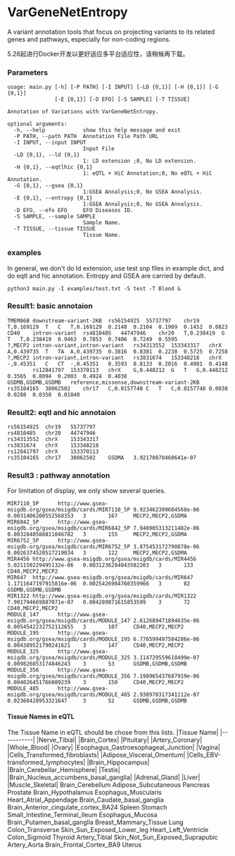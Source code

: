 # VarGeneNetEntropy

A variant annotation tools that focus on projecting variants to its related genes and pathways, especially for non-coding regions. 

5.28起进行Docker开发以更好适应多平台适应性，请稍候再下载。
### Parameters

```
usage: main.py [-h] [-P PATH] [-I INPUT] [-LD {0,1}] [-H {0,1}] [-G {0,1}]
               [-E {0,1}] [-D EFO] [-S SAMPLE] [-T TISSUE]

Annotation of Variations with VarGeneNetEntropy.

optional arguments:
  -h, --help            show this help message and exit
  -P PATH, --path PATH  Annotation File Path URL
  -I INPUT, --input INPUT
                        Input File
  -LD {0,1}, --ld {0,1}
                        1: LD extension ;0, No LD extension.
  -H {0,1}, --eqtlhic {0,1}
                        1: eQTL + HiC Annotation;0, No eQTL + HiC Annotation.
  -G {0,1}, --gsea {0,1}
                        1:GSEA Annalysis;0, No GSEA Annalysis.
  -E {0,1}, --entropy {0,1}
                        1:GSEA Annalysis;0, No GSEA Annalysis.
  -D EFO, --efo EFO     EFO Diseases ID.
  -S SAMPLE, --sample SAMPLE
                        Sample Name.
  -T TISSUE, --tissue TISSUE
                        Tissue Name.
```

### examples 

In general, we don't do ld extension, use test snp files in example dict, and do eqtl and hic annotation. Entropy and GSEA are carried by default.

```
python3 main.py -I examples/test.txt -S test -T Blood &
```

### Result1: basic annotaion

```
TMEM86B	downstream-variant-2KB	rs56154925	55737797	chr19	T,0.169129	T	C	T,0.169129	0.2148	0.2104	0.1909	0.1452	0.0823
CD40	intron-variant	rs4810485	44747946	chr20	T,0.238419	G	T	T,0.238419	0.9463	0.7853	0.7406	0.7249	0.5595
?,MECP2	intron-variant,intron-variant	rs34313552	153343317	chrX	A,0.439735	T	TA	A,0.439735	0.3816	0.8381	0.2238	0.5725	0.7258
?,MECP2	intron-variant,intron-variant	rs3831674	153348218	chrX	-,0.45351	C	CT	-,0.45351	0.3593	0.8133	0.2016	0.4981	0.4148
		rs12841797	153370113	chrX	G,0.448212	G	T	G,0.448212	0.3565	0.8094	0.2003	0.4924	0.4038
GSDMB,GSDMB,GSDMB	reference,missense,downstream-variant-2KB	rs35104165	38062502	chr17	C,0.0157748	C	T	C,0.0157748	0.0038	0.0288	0.0358	0.01840
```

### Result2: eqtl and hic annotaion

```
rs56154925	chr19	55737797
rs4810485	chr20	44747946
rs34313552	chrX	153343317
rs3831674	chrX	153348218
rs12841797	chrX	153370113
rs35104165	chr17	38062502	GSDMA	3.92170870460641e-07
```

### Result3 : pathway annotation

For limitation of display, we only show several queries.

```
MIR7110_5P      http://www.gsea-msigdb.org/gsea/msigdb/cards/MIR7110_5P 9.923462309604568e-06   0.0031406200552568353   3       167     MECP2,MECP2,GSDMA
MIR6842_5P      http://www.gsea-msigdb.org/gsea/msigdb/cards/MIR6842_5P 7.940905313211482e-06   0.0032840588811046782   3       155     MECP2,MECP2,GSDMA
MIR6752_5P      http://www.gsea-msigdb.org/gsea/msigdb/cards/MIR6752_5P 3.875453172790878e-06   0.0026374520517219034   3       122     MECP2,MECP2,GSDMA
MIR4456 http://www.gsea-msigdb.org/gsea/msigdb/cards/MIR4456    5.021150229495132e-06   0.0031236284043582203   3       133     CD40,MECP2,MECP2
MIR647  http://www.gsea-msigdb.org/gsea/msigdb/cards/MIR647     1.1711647197915816e-06  0.0025426984760359966   3       82      GSDMB,GSDMB,GSDMB
MIR1322 http://www.gsea-msigdb.org/gsea/msigdb/cards/MIR1322    7.901794669887071e-07   0.004289871615853599    3       72      CD40,MECP2,MECP2
MODULE_147      http://www.gsea-msigdb.org/gsea/msigdb/cards/MODULE_147 2.612689471894635e-06   0.0054542232752112655   3       107     CD40,MECP2,MECP2
MODULE_195      http://www.gsea-msigdb.org/gsea/msigdb/cards/MODULE_195 6.776599497584286e-06   0.004389521790241621    3       147     CD40,MECP2,MECP2
MODULE_325      http://www.gsea-msigdb.org/gsea/msigdb/cards/MODULE_325 3.114729559618499e-07   0.009826053174846243    3       53      GSDMB,GSDMB,GSDMB
MODULE_356      http://www.gsea-msigdb.org/gsea/msigdb/cards/MODULE_356 7.198965437687919e-06   0.004026451766089239    3       150     CD40,MECP2,MECP2
MODULE_485      http://www.gsea-msigdb.org/gsea/msigdb/cards/MODULE_485 2.938970317341112e-07   0.02360428953321647     3       52      GSDMB,GSDMB,GSDMB
```

#### Tissue Names in eQTL

The Tissue Name in eQTL should be chose from this lists.
|Tissue Name|
|-----------|
|Nerve_Tibial|
|Brain_Cortex|
|Pituitary|
|Artery_Coronary|
|Whole_Blood|
|Ovary|
|Esophagus_Gastroesophageal_Junction|
|Vagina|
|Cells_Transformed_fibroblasts|
|Adipose_Visceral_Omentum|
|Cells_EBV-transformed_lymphocytes|
|Brain_Hippocampus|
|Brain_Cerebellar_Hemisphere|
|Testis|
|Brain_Nucleus_accumbens_basal_ganglia|
|Adrenal_Gland|
|Liver|
|Muscle_Skeletal|
Brain_Cerebellum
Adipose_Subcutaneous
Pancreas
Prostate
Brain_Hypothalamus
Esophagus_Muscularis
Heart_Atrial_Appendage
Brain_Caudate_basal_ganglia
Brain_Anterior_cingulate_cortex_BA24
Spleen
Stomach
Small_Intestine_Terminal_Ileum
Esophagus_Mucosa
Brain_Putamen_basal_ganglia
Breast_Mammary_Tissue
Lung
Colon_Transverse
Skin_Sun_Exposed_Lower_leg
Heart_Left_Ventricle
Colon_Sigmoid
Thyroid
Artery_Tibial
Skin_Not_Sun_Exposed_Suprapubic
Artery_Aorta
Brain_Frontal_Cortex_BA9
Uterus

